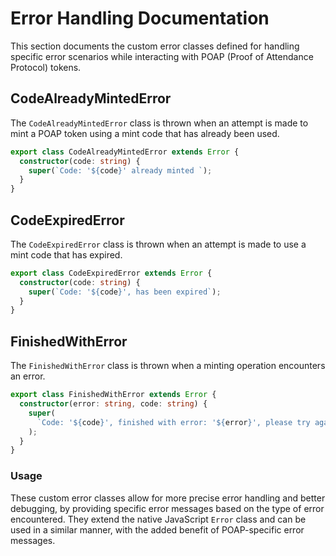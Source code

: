 # Error Handling Documentation

This section documents the custom error classes defined for handling specific error scenarios while interacting with POAP (Proof of Attendance Protocol) tokens.

## CodeAlreadyMintedError

The `CodeAlreadyMintedError` class is thrown when an attempt is made to mint a POAP token using a mint code that has already been used.

```typescript
export class CodeAlreadyMintedError extends Error {
  constructor(code: string) {
    super(`Code: '${code}' already minted `);
  }
}
```

## CodeExpiredError

The `CodeExpiredError` class is thrown when an attempt is made to use a mint code that has expired.

```typescript
export class CodeExpiredError extends Error {
  constructor(code: string) {
    super(`Code: '${code}', has been expired`);
  }
}
```

## FinishedWithError

The `FinishedWithError` class is thrown when a minting operation encounters an error.

```typescript
export class FinishedWithError extends Error {
  constructor(error: string, code: string) {
    super(
      `Code: '${code}', finished with error: '${error}', please try again later `,
    );
  }
}
```

### Usage

These custom error classes allow for more precise error handling and better debugging, by providing specific error messages based on the type of error encountered. They extend the native JavaScript `Error` class and can be used in a similar manner, with the added benefit of POAP-specific error messages.